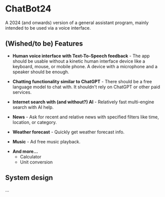 # ChatBot24

A 2024 (and onwards) version of a general assistant program, mainly intended to be used via
a voice interface.

## (Wished/to be) Features

- **Human voice interface with Text-To-Speech feedback** - The app should be usable without a
kinetic human interface device like a keyboard, mouse, or mobile phone. A device with a microphone
and a speaker should be enough.

- **Chatting functionality similar to ChatGPT** - There should be a free language model
to chat with. It shouldn't rely on ChatGPT or other paid services.

- **Internet search with (and without?) AI** - Relatively fast multi-engine search with AI help.

- **News** - Ask for recent and relative news with specified filters like
time, location, or category.

- **Weather forecast** - Quickly get weather forecast info.

- **Music** - Ad free music playback.

<!-- - **Connect to other devices/services** -->

- **And more...**
    - Calculator
    - Unit conversion

## System design

...
